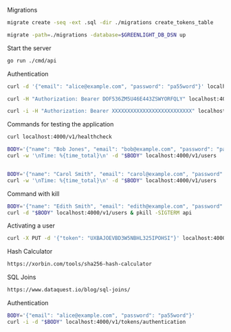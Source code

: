 Migrations
```bash
migrate create -seq -ext .sql -dir ./migrations create_tokens_table

migrate -path=./migrations -database=$GREENLIGHT_DB_DSN up
```

Start the server
```bash
go run ./cmd/api

```

Authentication
```bash	
curl -d '{"email": "alice@example.com", "password": "pa55word"}' localhost:4000/v1/tokens/authentication

curl -H "Authorization: Bearer DOF536ZM5U46E443ZSWYORFQLY" localhost:4000/v1/healthcheck

curl -i -H "Authorization: Bearer XXXXXXXXXXXXXXXXXXXXXXXXXX" localhost:4000/v1/healthcheck
```

Commands for testing the application
```bash
curl localhost:4000/v1/healthcheck

BODY='{"name": "Bob Jones", "email": "bob@example.com", "password": "pa55word"}'
curl -w '\nTime: %{time_total}\n' -d "$BODY" localhost:4000/v1/users


BODY='{"name": "Carol Smith", "email": "carol@example.com", "password": "pa55word"}'
curl -w '\nTime: %{time_total}\n' -d "$BODY" localhost:4000/v1/users

```

Command with kill
```bash
BODY='{"name": "Edith Smith", "email": "edith@example.com", "password": "pa55word"}'
curl -d "$BODY" localhost:4000/v1/users & pkill -SIGTERM api
```

Activating a user
```bash
curl -X PUT -d '{"token": "UXBAJOEVBD3W5NBHL325IPOHSI"}' localhost:4000/v1/users/activated
```

Hash Calculator
```bash
https://xorbin.com/tools/sha256-hash-calculator
```

SQL Joins
```bash
https://www.dataquest.io/blog/sql-joins/
```

Authentication
```bash
BODY='{"email": "alice@example.com", "password": "pa55word"}'
curl -i -d "$BODY" localhost:4000/v1/tokens/authentication

```	